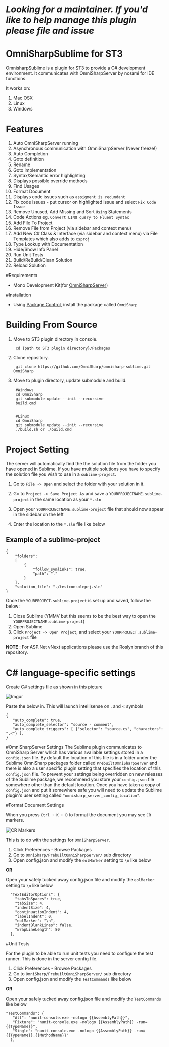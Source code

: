 # *****Looking for a maintainer. If you'd like to help manage this plugin please file and issue*****


# OmniSharpSublime for ST3
 OmnisharpSublime is a plugin for ST3 to provide a C# development environment. It communicates with OmniSharpServer by nosami for IDE functions.

 It works on: 
   1. Mac OSX
   2. Linux
   3. Windows
 
 
# Features
 1. Auto OmniSharpServer running
 2. Asynchronous communication with OmniSharpServer (Never freeze!)
 3. Auto Completion
 4. Goto definition
 5. Rename
 6. Goto implementation
 7. Syntax/Semantic error highlighting
 8. Displays possible override methods
 9. Find Usages
 10. Format Document
 11. Displays code issues such as `assigment is redundant`
 12. Fix code issues - put cursor on highlighted issue and select `Fix Code Issue`
 13. Remove Unused, Add Missing and Sort `Using` Statements
 14. Code Actions eg. `Convert LINQ query to Fluent Syntax`
 15. Add File To Project
 16. Remove File from Project (via sidebar and context menu)
 17. Add New C# Class & Interface (via sidebar and context menu) via File Templates which also adds to `csproj`
 18. Type Lookup with Documentation 
 19. Hide/Show Info Panel
 20. Run Unit Tests
 21. Build/ReBuild/Clean Solution
 22. Reload Solution

#Requirements
 * Mono Development Kit(for [OmniSharpServer](https://github.com/nosami/OmniSharpServer))

#Installation

 * Using [Package Control](https://packagecontrol.io), install the package called `OmniSharp`

# Building From Source
1. Move to ST3 plugin directory in console.

        cd {path to ST3 plugin directory}/Packages

2. Clone repository.

        git clone https://github.com/OmniSharp/omnisharp-sublime.git OmniSharp

3. Move to plugin directory, update submodule and build.

        #Windows
        cd OmniSharp
        git submodule update --init --recursive
        build.cmd
        
        
        #Linux
        cd OmniSharp
        git submodule update --init --recursive
        ./build.sh or ./build.cmd

# Project Setting
The server will automatically find the the solution file from the folder you have opened in Sublime.  If you have multiple solutions you have to specify the solution file you wish to use in a `sublime-project`. 

1. Go to `File -> Open` and select the folder with your solution in it.

2. Go to `Project -> Save Project As` and save a `YOURPROJECTNAME.sublime-project` in the same location as your `*.sln`

3. Open your `YOURPROJECTNAME.sublime-project` file that should now appear in the sidebar on the left

4. Enter the location to the `*.sln` file like below

## Example of a sublime-project

```
{
    "folders":
    [
        {
            "follow_symlinks": true,
            "path": "."
        }
    ],
    "solution_file": "./testconsoleprj.sln"
}
```

Once the `YOURPROJECT.sublime-project` is set up and saved, follow the below:

1. Close Sublime (YMMV but this seems to be the best way to open the `YOURPROJECTNAME.sublime-project`)
2. Open Sublime
3. Click `Project -> Open Project`, and select your `YOURPROJECT.sublime-project` file

**NOTE** : For ASP.Net vNext applications please use the Roslyn branch of this repository.  

# C# language-specific settings
 Create C# settings file as shown in this picture
 
 ![Imgur](http://i.imgur.com/KjcPSFq.png)
 
 
 Paste the below in. This will launch intellisense on . and < symbols

 ```
 {
    "auto_complete": true,
    "auto_complete_selector": "source - comment",
    "auto_complete_triggers": [ {"selector": "source.cs", "characters": ".<"} ],
 }
 ```

#OmniSharpServer Settings
The Sublime plugin communicates to OmniSharp Server which has various available settings stored in a `config.json` file. By default the location of this file is in a folder under the Sublime OmniSharp packages folder called `PrebuiltOmniSharpServer` and there is also a user specific plugin setting that specifies the location of this `config.json` file.  To prevent your settings being overridden on new releases of the Sublime package, we recommend you store your `config.json` file somewhere other than the default location.  Once you have taken a copy of `config.json` and put it somewhere safe you will need to update the Sublime plugin's user setting called `"omnisharp_server_config_location"`. 
 
#Format Document Settings

When you press `Ctrl + K + D` to format the document you may see `CR` markers.  

![CR Markers](http://i.imgur.com/SBgyjtk.png)

This is to do with the settings for `OmniSharpServer`.  

1. Click Preferences - Browse Packages
2. Go to `OmniSharp/PrebuiltOmniSharpServer/` sub directory 
3. Open config.json and modify the `eolMarker` setting to `\n` like below

**OR**

Open your safely tucked away config.json file and modify the `eolMarker` setting to `\n` like below

```
  "TextEditorOptions": {
    "tabsToSpaces": true,
    "tabSize": 4,
    "indentSize": 4,
    "continuationIndent": 4,
    "labelIndent": 0,
    "eolMarker": "\n",
    "indentBlankLines": false,
    "wrapLineLength": 80
  },
```

#Unit Tests

For the plugin to be able to run unit tests you need to configure the test runner. This is done in the server config file.

1. Click Preferences - Browse Packages
2. Go to `OmniSharp/PrebuiltOmniSharpServer/` sub directory 
3. Open config.json and modify the `TestCommands` like below

**OR**

Open your safely tucked away config.json file and modify the `TestCommands` like below

 ```
 "TestCommands": {
    "All": "nunit-console.exe -nologo {{AssemblyPath}}",
    "Fixture": "nunit-console.exe -nologo {{AssemblyPath}} -run={{TypeName}}",
    "Single": "nunit-console.exe -nologo {{AssemblyPath}} -run={{TypeName}}.{{MethodName}}"
   },
```


